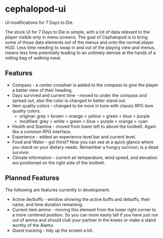 # cephalopod-ui
UI modifications for 7 Days to Die.

The stock UI for 7 Days to Die is simple, with a lot of data relevant to the
player visible only in menu screens. The goal of Cephalopod is to bring some of
those data elements out of the menus and onto the normal player HUD. Less time
needing to swap in and out of the playing view and menus, means less time
potentially leading to an untimely demise at the hands of a rotting bag of
walking meat.

## Features
* Compass - a center crosshair is added to the compass to give the player a
better view of their heading.
* Days survived and current time - moved to under the compass and spread out,
also the color is changed to better stand out.
* Item quality colors - changed to be more in tune with classic RPG item quality
colors.
    * original: grey > brown > orange > yellow > green > blue  > purple
    * modified: grey > white > green > blue > purple > orange > cyan
* Health and Stamina - moved from lower left to above the toolbelt. Again like a
common RPG interface.
* Experience - added an experience level bar and current level.
* Food and Water - got thirst? Now you can see at a quick glance where you stand
on your dietary needs. Remember a hungry survivor, is a dead survivor.
* Climate information - current air temperature, wind speed, and elevation are
positioned on the right side of the toolbelt.

## Planned Features
The following are features currently in development.

* Active de/buffs - window showing the active buffs and debuffs, their name, and
time duration remaining.
* Current item ammo - moving this element from the lower right corner to a more
centered position. So you can more easily tell if you have just run out of ammo
and should club your partner in the knees or make a stand worthy of the Alamo.
* Quest tracking - tidy up the screen a bit.
